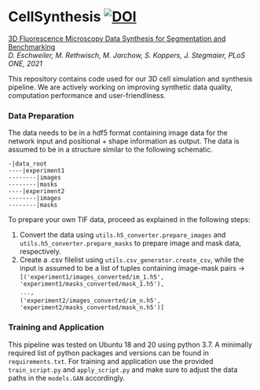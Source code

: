 # CellSynthesis [![DOI](https://zenodo.org/badge/384055323.svg)](https://zenodo.org/badge/latestdoi/384055323)

[3D Fluorescence Microscopy Data Synthesis for Segmentation and Benchmarking](https://journals.plos.org/plosone/article?id=10.1371/journal.pone.0260509)\
*D. Eschweiler, M. Rethwisch, M. Jarchow, S. Koppers, J. Stegmaier, PLoS ONE, 2021*


This repository contains code used for our 3D cell simulation and synthesis pipeline. We are actively working on improving synthetic data quality, computation performance and user-friendliness.


### Data Preparation
The data needs to be in a hdf5 format containing image data for the network input and positional + shape information as output.
The data is assumed to be in a structure similar to the following schematic.

`-|data_root`<br>
`----|experiment1`<br>
`--------|images`<br>
`--------|masks`<br>
`----|experiment2`<br>
`--------|images`<br>
`--------|masks`<br>

To prepare your own TIF data, proceed as explained in the following steps:
1. Convert the data using `utils.h5_converter.prepare_images` and `utils.h5_converter.prepare_masks` to prepare image and mask data, respectively.
2. Create a .csv filelist using `utils.csv_generator.create_csv`, while the input is assumed to be a list of tuples containing image-mask pairs -> <br>
`[('experiment1/images_converted/im_1.h5', 'experiment1/masks_converted/mask_1.h5'),`<br>
  `...,`<br>
  `('experiment2/images_converted/im_n.h5', 'experiment2/masks_converted/mask_n.h5')]`<br>
  
  
### Training and Application
This pipeline was tested on Ubuntu 18 and 20 using python 3.7.
A minimally required list of python packages and versions can be found in `requirements.txt`.
For training and application use the provided `train_script.py` and `apply_script.py` and make sure to adjust the data paths in the `models.GAN` accordingly.
